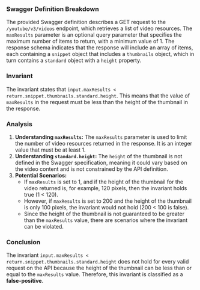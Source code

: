 ### Swagger Definition Breakdown
The provided Swagger definition describes a GET request to the `/youtube/v3/videos` endpoint, which retrieves a list of video resources. The `maxResults` parameter is an optional query parameter that specifies the maximum number of items to return, with a minimum value of 1. The response schema indicates that the response will include an array of items, each containing a `snippet` object that includes a `thumbnails` object, which in turn contains a `standard` object with a `height` property.

### Invariant
The invariant states that `input.maxResults < return.snippet.thumbnails.standard.height`. This means that the value of `maxResults` in the request must be less than the height of the thumbnail in the response.

### Analysis
1. **Understanding `maxResults`:** The `maxResults` parameter is used to limit the number of video resources returned in the response. It is an integer value that must be at least 1.
2. **Understanding `standard.height`:** The `height` of the thumbnail is not defined in the Swagger specification, meaning it could vary based on the video content and is not constrained by the API definition.
3. **Potential Scenarios:** 
   - If `maxResults` is set to 1, and if the height of the thumbnail for the video returned is, for example, 120 pixels, then the invariant holds true (1 < 120).
   - However, if `maxResults` is set to 200 and the height of the thumbnail is only 100 pixels, the invariant would not hold (200 < 100 is false).
   - Since the height of the thumbnail is not guaranteed to be greater than the `maxResults` value, there are scenarios where the invariant can be violated.

### Conclusion
The invariant `input.maxResults < return.snippet.thumbnails.standard.height` does not hold for every valid request on the API because the height of the thumbnail can be less than or equal to the `maxResults` value. Therefore, this invariant is classified as a **false-positive**.
